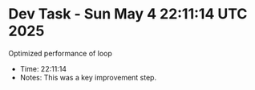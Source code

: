 # Dev Task - Sun May  4 22:11:14 UTC 2025
Optimized performance of loop
- Time: 22:11:14
- Notes: This was a key improvement step.
